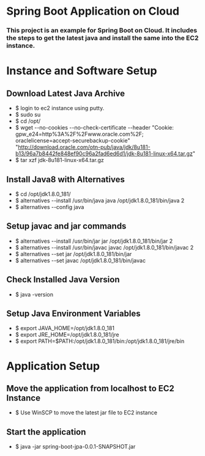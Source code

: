# Spring Boot Application on Cloud

### This project is an example for Spring Boot on Cloud. It includes the steps to get the latest java and install the same into the EC2 instance. 

# Instance and Software Setup
## Download Latest Java Archive
* $ login to ec2 instance using putty.
* $ sudo su
* $ cd /opt/
* $ wget --no-cookies --no-check-certificate --header "Cookie: gpw_e24=http%3A%2F%2Fwww.oracle.com%2F; oraclelicense=accept-securebackup-cookie" "http://download.oracle.com/otn-pub/java/jdk/8u181-b13/96a7b8442fe848ef90c96a2fad6ed6d1/jdk-8u181-linux-x64.tar.gz"
* $ tar xzf jdk-8u181-linux-x64.tar.gz

## Install Java8 with Alternatives
* $ cd /opt/jdk1.8.0_181/
* $ alternatives --install /usr/bin/java java /opt/jdk1.8.0_181/bin/java 2
* $ alternatives --config java

## Setup javac and jar commands
* $ alternatives --install /usr/bin/jar jar /opt/jdk1.8.0_181/bin/jar 2
* $ alternatives --install /usr/bin/javac javac /opt/jdk1.8.0_181/bin/javac 2
* $ alternatives --set jar /opt/jdk1.8.0_181/bin/jar
* $ alternatives --set javac /opt/jdk1.8.0_181/bin/javac

## Check Installed Java Version
* $ java -version

## Setup Java Environment Variables
* $ export JAVA_HOME=/opt/jdk1.8.0_181
* $ export JRE_HOME=/opt/jdk1.8.0_181/jre
* $ export PATH=$PATH:/opt/jdk1.8.0_181/bin:/opt/jdk1.8.0_181/jre/bin

# Application Setup
## Move the application from localhost to EC2 Instance
* $ Use WinSCP to move the latest jar file to EC2 instance

## Start the application
* $ java -jar spring-boot-jpa-0.0.1-SNAPSHOT.jar

